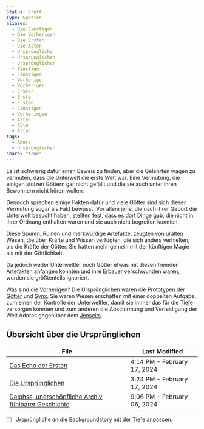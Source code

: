 ```yaml
---
Status: Draft
Type: Spezies
aliases:
  - Die Einstigen
  - Die Vorherigen
  - Die Ersten
  - Die Alten
  - Ursprüngliche
  - Ursprünglichen
  - Ursprünglicher
  - Einstige
  - Einstiger
  - Vorherige
  - Vorheriger
  - Erster
  - Erste
  - Ersten
  - Einstigen
  - Vorheringen
  - Alten
  - Alte
  - Alter
tags:
  - Adora
  - Ursprünglichen
share: "true"
---
```

Es ist schwierig dafür einen Beweis zu finden, aber die Gelehrten wagen zu vermuten, dass die Unterwelt die erste Welt war. Eine Vermutung, die einigen stolzen Göttern gar nicht gefällt und die sie auch unter ihren Bewohnern nicht hören wollen. 

Dennoch sprechen einige Fakten dafür und viele Götter sind sich dieser Vermutung sogar als Fakt bewusst. Vor allem jene, die nach ihrer Geburt die Unterwelt besucht haben, stellten fest, dass es dort Dinge gab, die nicht in ihrer Ordnung enthalten waren und sie auch nicht begreifen konnten. 

Diese Spuren, Ruinen und merkwürdige Artefakte, zeugten von uralten Wesen, die über Kräfte und Wissen verfügten, die sich anders verhielten, als die Kräfte der Götter. Sie hatten mehr gemein mit der künftigen Magie als mit der Göttlichkeit. 

Da jedoch weder Unterweltler noch Götter etwas mit diesen fremden Artefakten anfangen konnten und ihre Erbauer verschwunden waren, wurden sie größtenteils ignoriert. 

Was sind die Vorherigen?
Die Ursprünglichen waren die Prototypen der [Götter](../../../G%C3%B6tter.md) und [Synx](../Rassen%20-%20Spezies/Synx.md). Sie waren Wesen erschaffen mit einer doppelten Aufgabe, zum einen der Kontrolle der Unterweltler, damit sie immer das für die [Tiefe](../Orte/Biome/Die%20Innere%20Welt/Tiefe.md) versorgen konnten und zum anderen die Abschirmung und Verteidigung der Welt Adoras gegenüber dem [Jenseits](../Orte/Dahinter/Das%20Dahinter.md). 


## Übersicht über die Ursprünglichen

| File                                                                                                                                          | Last Modified               |
| --------------------------------------------------------------------------------------------------------------------------------------------- | --------------------------- |
| [Das Echo der Ersten](../Ph%C3%A4nomene/Das%20Echo%20der%20Ersten.md)                                                                             | 4:14 PM - February 17, 2024 |
| [Die Ursprünglichen](Die%20Urspr%C3%BCnglichen.md)                                                                    | 3:24 PM - February 17, 2024 |
| [Delohsa, unerschöpfliche Archiv fühlbarer Geschichte](../Kreaturen/Die%20Alten/Delohsa,%20unersch%C3%B6pfliche%20Archiv%20f%C3%BChlbarer%20Geschichte.md) | 9:06 PM - February 06, 2024 |





- [ ] [Ursprüngliche](Die%20Urspr%C3%BCnglichen.md) an die Backgroundstory mit der [Tiefe](../Orte/Biome/Die%20Innere%20Welt/Tiefe.md) anpassen. 